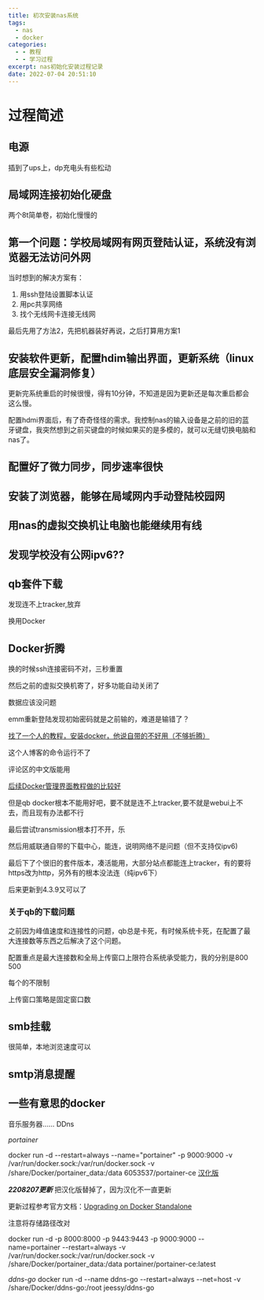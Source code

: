 ```yaml
---
title: 初次安装nas系统
tags:
  - nas
  - docker
categories:
  - - 教程
  - - 学习过程
excerpt: nas初始化安装过程记录
date: 2022-07-04 20:51:10
---
```


# 过程简述
## 电源
插到了ups上，dp充电头有些松动
## 局域网连接初始化硬盘
两个8t简单卷，初始化慢慢的
## 第一个问题：学校局域网有网页登陆认证，系统没有浏览器无法访问外网
当时想到的解决方案有：
1. 用ssh登陆设置脚本认证
2. 用pc共享网络
3. 找个无线网卡连接无线网

最后先用了方法2，先把机器装好再说，之后打算用方案1

## 安装软件更新，配置hdim输出界面，更新系统（linux底层安全漏洞修复）
更新完系统重启的时候很慢，得有10分钟，不知道是因为更新还是每次重启都会这么慢。

配置hdmi界面后，有了奇奇怪怪的需求。我控制nas的输入设备是之前的旧的蓝牙键盘，我突然想到之前买键盘的时候如果买的是多模的，就可以无缝切换电脑和nas了。

## 配置好了微力同步，同步速率很快

## 安装了浏览器，能够在局域网内手动登陆校园网

## 用nas的虚拟交换机让电脑也能继续用有线

## 发现学校没有公网ipv6??

## qb套件下载
发现连不上tracker,放弃

换用Docker
## Docker折腾


换的时候ssh连接密码不对，三秒重置

然后之前的虚拟交换机寄了，好多功能自动关闭了

数据应该没问题

emm重新登陆发现初始密码就是之前输的，难道是输错了？

[找了一个人的教程，安装docker，他说自带的不好用（不够折腾）](https://post.smzdm.com/p/az3k85gr/)

这个人博客的命令运行不了

评论区的中文版能用

[后续Docker管理界面教程做的比较好](https://post.smzdm.com/p/a6dw97xo/)

但是qb docker根本不能用好吧，要不就是连不上tracker,要不就是webui上不去，而且现有办法都不行

最后尝试transmission根本打不开，乐

然后用威联通自带的下载中心，能连，说明网络不是问题（但不支持仅ipv6)

最后下了个很旧的套件版本，凑活能用，大部分站点都能连上tracker，有的要将https改为http，另外有的根本没法连（纯ipv6下）

后来更新到4.3.9又可以了

### 关于qb的下载问题
之前因为峰值速度和连接性的问题，qb总是卡死，有时候系统卡死，在配置了最大连接数等东西之后解决了这个问题。

配置重点是最大连接数和全局上传窗口上限符合系统承受能力，我的分别是800 500

每个的不限制

上传窗口策略是固定窗口数


## smb挂载

很简单，本地浏览速度可以

## smtp消息提醒

## 一些有意思的docker
音乐服务器……
DDns

*portainer*

docker run -d --restart=always --name="portainer" -p 9000:9000 -v /var/run/docker.sock:/var/run/docker.sock -v /share/Docker/portainer_data:/data 6053537/portainer-ce
[汉化版](https://hub.docker.com/r/6053537/portainer-ce)

***2208207更新***
把汉化版替掉了，因为汉化不一直更新

更新过程参考官方文档：[Upgrading on Docker Standalone](https://docs.portainer.io/start/upgrade/docker)

注意将存储路径改对

docker run -d -p 8000:8000 -p 9443:9443 -p 9000:9000 --name=portainer --restart=always -v /var/run/docker.sock:/var/run/docker.sock -v /share/Docker/portainer_data:/data portainer/portainer-ce:latest


*ddns-go*
docker run -d --name ddns-go --restart=always --net=host -v /share/Docker/ddns-go:/root jeessy/ddns-go